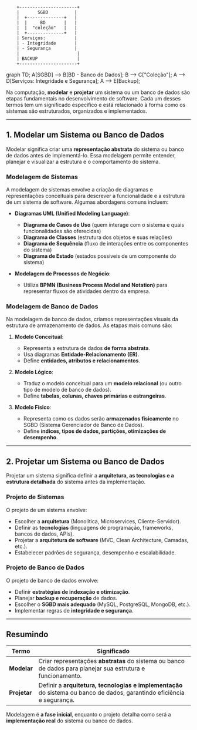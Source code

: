         +----------------------+
        |       SGBD          |
        |  +--------------+   |
        |  |     BD       |   |
        |  |  "coleção"   |   |
        |  +--------------+   |
        | Serviços:           |
        | - Integridade       |
        | - Segurança         |
        |                      |
        | BACKUP               |
        +----------------------+


graph TD;
    A[SGBD] --> B[BD - Banco de Dados];
    B --> C["Coleção"];
    A --> D[Serviços: Integridade e Segurança];
    A --> E[Backup];




Na computação, **modelar** e **projetar** um sistema ou um banco de dados são etapas fundamentais no desenvolvimento de software. Cada um desses termos tem um significado específico e está relacionado à forma como os sistemas são estruturados, organizados e implementados.

---

## **1. Modelar um Sistema ou Banco de Dados**
Modelar significa criar uma **representação abstrata** do sistema ou banco de dados antes de implementá-lo. Essa modelagem permite entender, planejar e visualizar a estrutura e o comportamento do sistema.

### **Modelagem de Sistemas**
A modelagem de sistemas envolve a criação de diagramas e representações conceituais para descrever a funcionalidade e a estrutura de um sistema de software. Algumas abordagens comuns incluem:

- **Diagramas UML (Unified Modeling Language)**:
  - **Diagrama de Casos de Uso** (quem interage com o sistema e quais funcionalidades são oferecidas)
  - **Diagrama de Classes** (estrutura dos objetos e suas relações)
  - **Diagrama de Sequência** (fluxo de interações entre os componentes do sistema)
  - **Diagrama de Estado** (estados possíveis de um componente do sistema)

- **Modelagem de Processos de Negócio**:
  - Utiliza **BPMN (Business Process Model and Notation)** para representar fluxos de atividades dentro da empresa.

### **Modelagem de Banco de Dados**
Na modelagem de banco de dados, criamos representações visuais da estrutura de armazenamento de dados. As etapas mais comuns são:

1. **Modelo Conceitual**:
   - Representa a estrutura de dados **de forma abstrata**.
   - Usa diagramas **Entidade-Relacionamento (ER)**.
   - Define **entidades, atributos e relacionamentos**.

2. **Modelo Lógico**:
   - Traduz o modelo conceitual para um **modelo relacional** (ou outro tipo de modelo de banco de dados).
   - Define **tabelas, colunas, chaves primárias e estrangeiras**.

3. **Modelo Físico**:
   - Representa como os dados serão **armazenados fisicamente** no SGBD (Sistema Gerenciador de Banco de Dados).
   - Define **índices, tipos de dados, partições, otimizações de desempenho**.

---

## **2. Projetar um Sistema ou Banco de Dados**
Projetar um sistema significa definir a **arquitetura, as tecnologias e a estrutura detalhada** do sistema antes da implementação.

### **Projeto de Sistemas**
O projeto de um sistema envolve:
- Escolher a **arquitetura** (Monolítica, Microservices, Cliente-Servidor).
- Definir as **tecnologias** (linguagens de programação, frameworks, bancos de dados, APIs).
- Projetar a **arquitetura de software** (MVC, Clean Architecture, Camadas, etc.).
- Estabelecer padrões de segurança, desempenho e escalabilidade.

### **Projeto de Banco de Dados**
O projeto de banco de dados envolve:
- Definir **estratégias de indexação e otimização**.
- Planejar **backup e recuperação** de dados.
- Escolher o **SGBD mais adequado** (MySQL, PostgreSQL, MongoDB, etc.).
- Implementar regras de **integridade e segurança**.

---

## **Resumindo**
| **Termo**   | **Significado** |
|-------------|----------------|
| **Modelar** | Criar representações **abstratas** do sistema ou banco de dados para planejar sua estrutura e funcionamento. |
| **Projetar** | Definir a **arquitetura, tecnologias e implementação** do sistema ou banco de dados, garantindo eficiência e segurança. |

Modelagem é **a fase inicial**, enquanto o projeto detalha como será a **implementação real** do sistema ou banco de dados.
